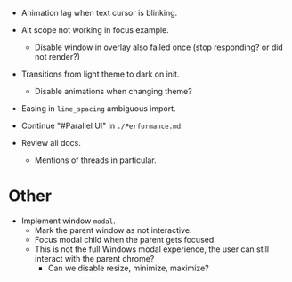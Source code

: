 * Animation lag when text cursor is blinking.
* Alt scope not working in focus example.
    - Disable window in overlay also failed once (stop responding? or did not render?)
* Transitions from light theme to dark on init.
    - Disable animations when changing theme?
* Easing in `line_spacing` ambiguous import.

* Continue "#Parallel UI" in `./Performance.md`.
* Review all docs.
    - Mentions of threads in particular.

# Other

* Implement window `modal`.
    - Mark the parent window as not interactive.
    - Focus modal child when the parent gets focused.
    - This is not the full Windows modal experience, the user can still interact with the parent chrome?
        - Can we disable resize, minimize, maximize?